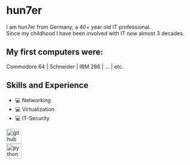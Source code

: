 # hun7er
I am hun7er from Germany, a 40+ year old IT professional.  
Since my childhood I have been involved with IT now almost 3 decades.  

## My first computers were: 
Commodore 64 | Schneider | IBM 286 | ... | etc.

## Skills and Experience
* 💻 Networking
* 💻 Virtualization
* 💻 IT-Security

[<img src='https://cdn.jsdelivr.net/npm/simple-icons@3.0.1/icons/github.svg' alt='github' height='40'>](https://github.com/hun7erITSecurity)  
[<img src='https://cdn.jsdelivr.net/npm/simple-icons@3.0.1/icons/python.svg' alt='python' height='40'>](python)  
